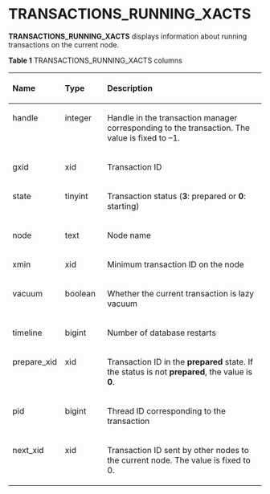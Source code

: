 # TRANSACTIONS\_RUNNING\_XACTS<a name="EN-US_TOPIC_0000001153229920"></a>

**TRANSACTIONS\_RUNNING\_XACTS**  displays information about running transactions on the current node.

**Table  1**  TRANSACTIONS\_RUNNING\_XACTS columns

<a name="table104884257493"></a>
<table><thead align="left"><tr id="row11571112514492"><th class="cellrowborder" valign="top" width="17.27%" id="mcps1.2.4.1.1"><p id="p15711125194918"><a name="p15711125194918"></a><a name="p15711125194918"></a><strong id="b59751736641621"><a name="b59751736641621"></a><a name="b59751736641621"></a>Name</strong></p>
</th>
<th class="cellrowborder" valign="top" width="16.8%" id="mcps1.2.4.1.2"><p id="p115711525144916"><a name="p115711525144916"></a><a name="p115711525144916"></a><strong id="b101611711641621"><a name="b101611711641621"></a><a name="b101611711641621"></a>Type</strong></p>
</th>
<th class="cellrowborder" valign="top" width="65.93%" id="mcps1.2.4.1.3"><p id="p12572725174920"><a name="p12572725174920"></a><a name="p12572725174920"></a><strong id="b160709584141621"><a name="b160709584141621"></a><a name="b160709584141621"></a>Description</strong></p>
</th>
</tr>
</thead>
<tbody><tr id="row105721225124915"><td class="cellrowborder" valign="top" width="17.27%" headers="mcps1.2.4.1.1 "><p id="p2572172514910"><a name="p2572172514910"></a><a name="p2572172514910"></a>handle</p>
</td>
<td class="cellrowborder" valign="top" width="16.8%" headers="mcps1.2.4.1.2 "><p id="p195720254490"><a name="p195720254490"></a><a name="p195720254490"></a>integer</p>
</td>
<td class="cellrowborder" valign="top" width="65.93%" headers="mcps1.2.4.1.3 "><p id="p17572112517497"><a name="p17572112517497"></a><a name="p17572112517497"></a>Handle in the transaction manager corresponding to the transaction. The value is fixed to –1.</p>
</td>
</tr>
<tr id="row3572925174917"><td class="cellrowborder" valign="top" width="17.27%" headers="mcps1.2.4.1.1 "><p id="p14572202512491"><a name="p14572202512491"></a><a name="p14572202512491"></a>gxid</p>
</td>
<td class="cellrowborder" valign="top" width="16.8%" headers="mcps1.2.4.1.2 "><p id="p15572112594911"><a name="p15572112594911"></a><a name="p15572112594911"></a>xid</p>
</td>
<td class="cellrowborder" valign="top" width="65.93%" headers="mcps1.2.4.1.3 "><p id="p205721225164916"><a name="p205721225164916"></a><a name="p205721225164916"></a>Transaction ID</p>
</td>
</tr>
<tr id="row1857262544913"><td class="cellrowborder" valign="top" width="17.27%" headers="mcps1.2.4.1.1 "><p id="p7572112517492"><a name="p7572112517492"></a><a name="p7572112517492"></a>state</p>
</td>
<td class="cellrowborder" valign="top" width="16.8%" headers="mcps1.2.4.1.2 "><p id="p105727255498"><a name="p105727255498"></a><a name="p105727255498"></a>tinyint</p>
</td>
<td class="cellrowborder" valign="top" width="65.93%" headers="mcps1.2.4.1.3 "><p id="p557262517498"><a name="p557262517498"></a><a name="p557262517498"></a>Transaction status (<strong id="b842352706151512"><a name="b842352706151512"></a><a name="b842352706151512"></a>3</strong>: prepared or <strong id="b842352706151515"><a name="b842352706151515"></a><a name="b842352706151515"></a>0</strong>: starting)</p>
</td>
</tr>
<tr id="row1257210259491"><td class="cellrowborder" valign="top" width="17.27%" headers="mcps1.2.4.1.1 "><p id="p65726258491"><a name="p65726258491"></a><a name="p65726258491"></a>node</p>
</td>
<td class="cellrowborder" valign="top" width="16.8%" headers="mcps1.2.4.1.2 "><p id="p1757212584920"><a name="p1757212584920"></a><a name="p1757212584920"></a>text</p>
</td>
<td class="cellrowborder" valign="top" width="65.93%" headers="mcps1.2.4.1.3 "><p id="p16572125204914"><a name="p16572125204914"></a><a name="p16572125204914"></a>Node name</p>
</td>
</tr>
<tr id="row17572325164917"><td class="cellrowborder" valign="top" width="17.27%" headers="mcps1.2.4.1.1 "><p id="p10572102513499"><a name="p10572102513499"></a><a name="p10572102513499"></a>xmin</p>
</td>
<td class="cellrowborder" valign="top" width="16.8%" headers="mcps1.2.4.1.2 "><p id="p257252510497"><a name="p257252510497"></a><a name="p257252510497"></a>xid</p>
</td>
<td class="cellrowborder" valign="top" width="65.93%" headers="mcps1.2.4.1.3 "><p id="p1057211259497"><a name="p1057211259497"></a><a name="p1057211259497"></a>Minimum transaction ID on the node</p>
</td>
</tr>
<tr id="row6572152516494"><td class="cellrowborder" valign="top" width="17.27%" headers="mcps1.2.4.1.1 "><p id="p115721525134914"><a name="p115721525134914"></a><a name="p115721525134914"></a>vacuum</p>
</td>
<td class="cellrowborder" valign="top" width="16.8%" headers="mcps1.2.4.1.2 "><p id="p35722255495"><a name="p35722255495"></a><a name="p35722255495"></a>boolean</p>
</td>
<td class="cellrowborder" valign="top" width="65.93%" headers="mcps1.2.4.1.3 "><p id="p13573132564912"><a name="p13573132564912"></a><a name="p13573132564912"></a>Whether the current transaction is lazy vacuum</p>
</td>
</tr>
<tr id="row17573025104912"><td class="cellrowborder" valign="top" width="17.27%" headers="mcps1.2.4.1.1 "><p id="p857302554919"><a name="p857302554919"></a><a name="p857302554919"></a>timeline</p>
</td>
<td class="cellrowborder" valign="top" width="16.8%" headers="mcps1.2.4.1.2 "><p id="p257322518491"><a name="p257322518491"></a><a name="p257322518491"></a>bigint</p>
</td>
<td class="cellrowborder" valign="top" width="65.93%" headers="mcps1.2.4.1.3 "><p id="p857313257499"><a name="p857313257499"></a><a name="p857313257499"></a>Number of database restarts</p>
</td>
</tr>
<tr id="row115731925104917"><td class="cellrowborder" valign="top" width="17.27%" headers="mcps1.2.4.1.1 "><p id="p155737257490"><a name="p155737257490"></a><a name="p155737257490"></a>prepare_xid</p>
</td>
<td class="cellrowborder" valign="top" width="16.8%" headers="mcps1.2.4.1.2 "><p id="p8573625154916"><a name="p8573625154916"></a><a name="p8573625154916"></a>xid</p>
</td>
<td class="cellrowborder" valign="top" width="65.93%" headers="mcps1.2.4.1.3 "><p id="p185734252498"><a name="p185734252498"></a><a name="p185734252498"></a>Transaction ID in the <strong id="b842352706101757"><a name="b842352706101757"></a><a name="b842352706101757"></a>prepared</strong> state. If the status is not <strong id="b84235270610179"><a name="b84235270610179"></a><a name="b84235270610179"></a>prepared</strong>, the value is <strong id="b842352706101722"><a name="b842352706101722"></a><a name="b842352706101722"></a>0</strong>.</p>
</td>
</tr>
<tr id="row11573225174915"><td class="cellrowborder" valign="top" width="17.27%" headers="mcps1.2.4.1.1 "><p id="p2057392514493"><a name="p2057392514493"></a><a name="p2057392514493"></a>pid</p>
</td>
<td class="cellrowborder" valign="top" width="16.8%" headers="mcps1.2.4.1.2 "><p id="p1257362524916"><a name="p1257362524916"></a><a name="p1257362524916"></a>bigint</p>
</td>
<td class="cellrowborder" valign="top" width="65.93%" headers="mcps1.2.4.1.3 "><p id="p05736252494"><a name="p05736252494"></a><a name="p05736252494"></a>Thread ID corresponding to the transaction</p>
</td>
</tr>
<tr id="row95731259491"><td class="cellrowborder" valign="top" width="17.27%" headers="mcps1.2.4.1.1 "><p id="p1757316250491"><a name="p1757316250491"></a><a name="p1757316250491"></a>next_xid</p>
</td>
<td class="cellrowborder" valign="top" width="16.8%" headers="mcps1.2.4.1.2 "><p id="p757316258494"><a name="p757316258494"></a><a name="p757316258494"></a>xid</p>
</td>
<td class="cellrowborder" valign="top" width="65.93%" headers="mcps1.2.4.1.3 "><p id="p657372510491"><a name="p657372510491"></a><a name="p657372510491"></a><span id="text772674122416"><a name="text772674122416"></a><a name="text772674122416"></a>Transaction ID sent by other nodes to the current node. The value is fixed to 0.</p>
</td>
</tr>
</tbody>
</table>

